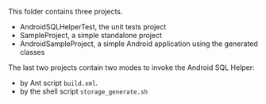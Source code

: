 This folder contains three projects.

* AndroidSQLHelperTest, the unit tests project
* SampleProject, a simple standalone project
* AndroidSampleProject, a simple Android application using the generated classes

The last two projects contain two modes to invoke the Android SQL Helper:

* by Ant script `build.xml`. 
* by the shell script `storage_generate.sh`


